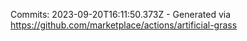Commits: 2023-09-20T16:11:50.373Z - Generated via https://github.com/marketplace/actions/artificial-grass
<br>
